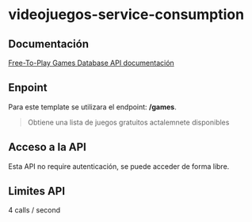 # videojuegos-service-consumption

## Documentación
[Free-To-Play Games Database API documentación](https://www.freetogame.com/api-doc)
## Enpoint
Para este template se utilizara el endpoint: **/games**.
> Obtiene una lista de juegos gratuitos actalemnete disponibles
## Acceso a la API
Esta API no require autenticación, se puede acceder de forma libre.
## Limites API
4 calls / second